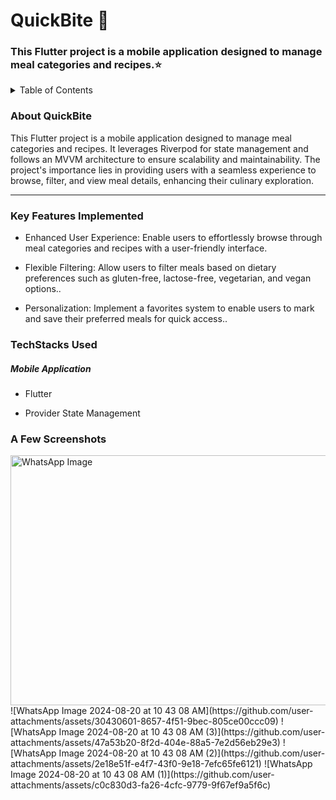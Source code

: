 <p align="center">
  </p>

<H1> QuickBite 🍔 </H1>
<H3> This Flutter project is a mobile application designed to manage meal categories and recipes.⭐ </H3>

<details>
<summary>Table of Contents</summary>

- [Aim](#aim)
- [Tech Stack](#tech-stack)
- [Key Features](#key-features)
- [Screenshots](#screenshots)
</details>
<h3 name="aim">  About QuickBite </h3>
<p>This Flutter project is a mobile application designed to manage meal categories and recipes. It leverages Riverpod for state management and follows an MVVM architecture to ensure scalability and maintainability. The project's importance lies in providing users with a seamless experience to browse, filter, and view meal details, enhancing their culinary exploration.</p>
<hr>
<h3 name="key-features"> Key Features Implemented </h3>
<ul>
    <li>
        <p>Enhanced User Experience: Enable users to effortlessly browse through meal categories and recipes with a user-friendly interface.</p>
   </li>
    <li>
        <p>Flexible Filtering: Allow users to filter meals based on dietary preferences such as gluten-free, lactose-free, vegetarian, and vegan options..</p>
    </li>
    <li>
        <p>Personalization: Implement a favorites system to enable users to mark and save their preferred meals for quick access..</p>
    </li>
</ul>
<h3 name="tech-stack">TechStacks Used</h3>
<h5>Mobile Application</h5>
<ul>
    <li>
        <p>Flutter</p>
    </li>
    <li>
        <p>Provider State Management</p>
    </li>
</ul>
<h3 name="screenshots">A Few Screenshots</h3>

<img src="https://github.com/user-attachments/assets/30430601-8657-4f51-9bec-805ce00ccc09" width="700" height="400" alt="WhatsApp Image">
![WhatsApp Image 2024-08-20 at 10 43 08 AM](https://github.com/user-attachments/assets/30430601-8657-4f51-9bec-805ce00ccc09)
![WhatsApp Image 2024-08-20 at 10 43 08 AM (3)](https://github.com/user-attachments/assets/47a53b20-8f2d-404e-88a5-7e2d56eb29e3)
![WhatsApp Image 2024-08-20 at 10 43 08 AM (2)](https://github.com/user-attachments/assets/2e18e51f-e4f7-43f0-9e18-7efc65fe6121)
![WhatsApp Image 2024-08-20 at 10 43 08 AM (1)](https://github.com/user-attachments/assets/c0c830d3-fa26-4cfc-9779-9f67ef9a5f6c)

